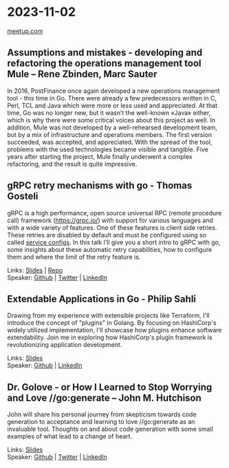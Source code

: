 # 2023-11-02

[meetup.com](https://www.meetup.com/de-DE/berner-go-meetup/events/293782118/)

## Assumptions and mistakes - developing and refactoring the operations management tool Mule – Rene Zbinden, Marc Sauter

In 2016, PostFinance once again developed a new operations management tool - this time in Go. There were already a few predecessors written in C, Perl, TCL and Java which were more or less used and appreciated. At that time, Go was no longer new, but it wasn’t the well-known «Java» either, which is why there were some critical voices about this project as well. In addition, Mule was not developed by a well-rehearsed development team, but by a mix of infrastructure and operations members. The first version succeeded, was accepted, and appreciated. With the spread of the tool, problems with the used technologies became visible and tangible. Five years after starting the project, Mule finally underwent a complex refactoring, and the result is quite impressive.

## gRPC retry mechanisms with go - Thomas Gosteli

gRPC is a high performance, open source universal RPC (remote procedure call) framework (<https://grpc.io/>) with support for various languages and with a wide variety of features. One of these features is client side retries. These retries are disabled by default and must be configured using so called [service configs](https://github.com/grpc/grpc/blob/master/doc/service_config.md). In this talk I’ll give you a short intro to gRPC with go, some insights about these automatic retry capabilities, how to configure them and where the limit of the retry feature is.

Links: [Slides](ghouscht_gRPC_retry_mechanisms_with_go.pdf) | [Repo](https://github.com/ghouscht/gRPC-retry-mechanisms-with-go/)  
Speaker: [Github](https://github.com/ghouscht) | [Twitter](https://twitter.com/ghouscht) | [LinkedIn](https://www.linkedin.com/in/thomas-gosteli-787418239)

## Extendable Applications in Go - Philip Sahli

Drawing from my experience with extensible projects like Terraform, I'll introduce the concept of "plugins" in Golang. By focusing on HashiCorp's widely utilized implementation, I'll showcase how plugins enhance software extendability. Join me in exploring how HashiCorp's plugin framework is revolutionizing application development.

Links: [Slides](https://www.slideshare.net/philipsahli/extendable-applications-in-go)  
Speaker: [Github](https://github.com/philipsahli) | [LinkedIn](https://www.linkedin.com/in/philipsahli)

## Dr. Golove - or How I Learned to Stop Worrying and Love //go:generate – John M. Hutchison

John will share his personal journey from skepticism towards code generation to acceptance and learning to love //go:generate as an invaluable tool. Thoughts on and about code generation with some small examples of what lead to a change of heart.

Links: [Slides](#)  
Speaker: [Github](https://github.com/cldmstr) | [Twitter](https://twitter.com/jackharbinger) | [LinkedIn](https://ch.linkedin.com/in/john-m-hutchison)
